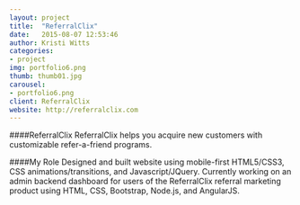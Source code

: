 ```yaml
---
layout: project
title:  "ReferralClix"
date:   2015-08-07 12:53:46
author: Kristi Witts
categories:
- project
img: portfolio6.png
thumb: thumb01.jpg
carousel:
- portfolio6.png
client: ReferralClix
website: http://referralclix.com
---
```

####ReferralClix
ReferralClix helps you acquire new customers with customizable refer-a-friend programs.

####My Role
Designed and built website using mobile-first HTML5/CSS3, CSS animations/transitions, and Javascript/JQuery. Currently working on an admin backend dashboard for users of the ReferralClix referral marketing product using HTML, CSS, Bootstrap, Node.js, and AngularJS.
